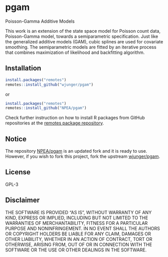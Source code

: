 # pgam
Poisson-Gamma Additive Models

This work is an extension of the state space model for Poisson count data, Poisson-Gamma model, towards a semiparametric specification. Just like the generalized additive models (GAM), cubic splines are used for covariate smoothing. The semiparametric models are fitted by an iterative process that combines maximization of likelihood and backfitting algorithm.

## Installation

```r
install.packages("remotes")
remotes::install_github("wjunger/pgam")
```

or

```r
install.packages("remotes")
remotes::install_github("NPEA/pgam")
```

Check further instruction on how to install R packages from GitHub repositories at the [remotes package repository](https://github.com/r-lib/remotes).

## Notice

The repository [NPEA/pgam](https://github.com/NPEA/pgam) is an updated fork and it is ready to use. However, if you wish to fork this project, fork the upstream [wjunger/pgam](https://github.com/wjunger/pgam).

## License

GPL-3

## Disclaimer

THE SOFTWARE IS PROVIDED “AS IS”, WITHOUT WARRANTY OF ANY KIND, EXPRESS OR IMPLIED, INCLUDING BUT NOT LIMITED TO THE WARRANTIES OF MERCHANTABILITY, FITNESS FOR A PARTICULAR PURPOSE AND NONINFRINGEMENT. IN NO EVENT SHALL THE AUTHORS OR COPYRIGHT HOLDERS BE LIABLE FOR ANY CLAIM, DAMAGES OR OTHER LIABILITY, WHETHER IN AN ACTION OF CONTRACT, TORT OR OTHERWISE, ARISING FROM, OUT OF OR IN CONNECTION WITH THE SOFTWARE OR THE USE OR OTHER DEALINGS IN THE SOFTWARE.